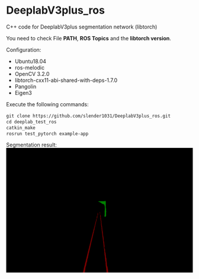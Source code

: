 # DeeplabV3plus_ros
C++ code for DeeplabV3plus segmentation network (libtorch)

You need to check File **PATH**, **ROS Topics** and the **libtorch version**.


Configuration:
* Ubuntu18.04
* ros-melodic
* OpenCV 3.2.0
* libtorch-cxx11-abi-shared-with-deps-1.7.0
* Pangolin
* Eigen3

Execute the following commands:

```
git clone https://github.com/slender1031/DeeplabV3plus_ros.git
cd deeplab_test_ros
catkin_make
rosrun test_pytorch example-app
```


Segmentation result:
![image](https://github.com/slender1031/DeeplabV3plus_ros/blob/master/img0000.png)
